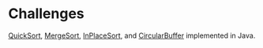 # Challenges
[QuickSort](https://en.wikipedia.org/wiki/Quicksort), [MergeSort](https://en.wikipedia.org/wiki/Merge_sort), [InPlaceSort](https://en.wikipedia.org/wiki/In-place_algorithm), and [CircularBuffer](https://en.wikipedia.org/wiki/Circular_buffer) implemented in Java.
